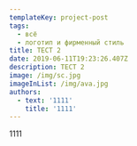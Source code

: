 ```yaml
---
templateKey: project-post
tags:
  - всё
  - логотип и фирменный стиль
title: ТЕСТ 2
date: 2019-06-11T19:23:26.407Z
description: ТЕСТ 2
image: /img/sc.jpg
imageInList: /img/ava.jpg
authors:
  - text: '1111'
    title: '1111'
---
```

1111
